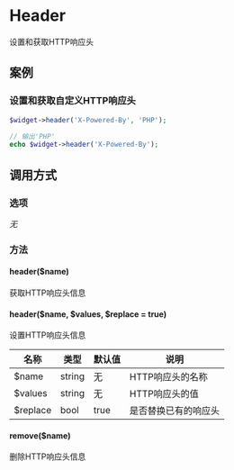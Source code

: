 Header
======

设置和获取HTTP响应头

案例
----

### 设置和获取自定义HTTP响应头
```php
$widget->header('X-Powered-By', 'PHP');

// 输出'PHP'
echo $widget->header('X-Powered-By');
```

调用方式
--------

### 选项

*无*

### 方法

#### header($name)
获取HTTP响应头信息

#### header($name, $values, $replace = true)
设置HTTP响应头信息

| 名称          | 类型      | 默认值    | 说明                 |
|---------------|-----------|-----------|----------------------|
| $name         | string    | 无        | HTTP响应头的名称     |
| $values       | string    | 无        | HTTP响应头的值       |
| $replace      | bool      | true      | 是否替换已有的响应头 |

#### remove($name)
删除HTTP响应头信息